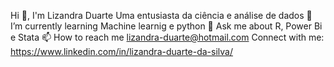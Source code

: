 Hi 👋, I'm Lizandra Duarte
Uma entusiasta da ciência e análise de dados
🌱 I’m currently learning Machine learnig e python
💬 Ask me about R, Power Bi e Stata
📫 How to reach me lizandra-duarte@hotmail.com
Connect with me: https://www.linkedin.com/in/lizandra-duarte-da-silva/

